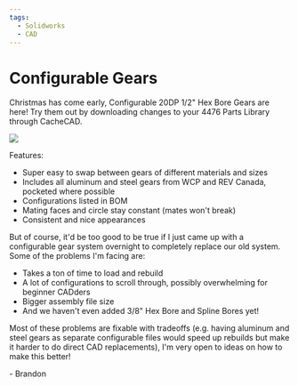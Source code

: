 ```yaml
---
tags:
  - Solidworks
  - CAD
---
```

# Configurable Gears

Christmas has come early, Configurable 20DP 1/2" Hex Bore Gears are here! Try them out by downloading changes to your 4476 Parts Library through CacheCAD. 

![](https://i.imgur.com/9VNgj1l.png)

Features:
- Super easy to swap between gears of different materials and sizes
- Includes all aluminum and steel gears from WCP and REV Canada, pocketed where possible
- Configurations listed in BOM
- Mating faces and circle stay constant (mates won't break)
- Consistent and nice appearances

But of course, it'd be too good to be true if I just came up with a configurable gear system overnight to completely replace our old system. Some of the problems I'm facing are:
- Takes a ton of time to load and rebuild
- A lot of configurations to scroll through, possibly overwhelming for beginner CADders
- Bigger assembly file size
- And we haven't even added 3/8" Hex Bore and Spline Bores yet!

Most of these problems are fixable with tradeoffs (e.g. having aluminum and steel gears as separate configurable files would speed up rebuilds but make it harder to do direct CAD replacements), I'm very open to ideas on how to make this better!

\- Brandon